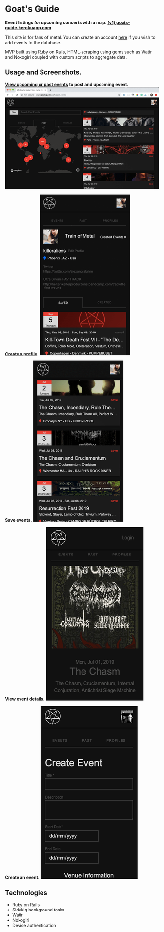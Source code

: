 # Goat's Guide

**Event listings for upcoming concerts with a map. [(v1) goats-guide.herokuapp.com](http://goats-guide.herokuapp.com/)**

This site is for fans of metal. You can create an account [here](http://goats-guide.herokuapp.com/users/sign_up) if you wish to add events to the database.

MVP built using Ruby on Rails, HTML-scraping using gems such as Watir and Nokogiri coupled with custom scripts to aggregate data.


## Usage and Screenshots.

**[View upcoming or past events](http://goats-guide.herokuapp.com/) to post and upcoming event.**
<kbd>
    <img src="./readme-assets/desktop-home.png" alt="flier feed screenshot">
</kbd>
<br/>

**[Create a profile](http://goats-guide.herokuapp.com/users/sign_in).**
<kbd>
    <img src="./readme-assets/mobile-profile.png" alt="home screenshot">
</kbd>
<br/>

**Save events.**
<kbd>
    <img src="./readme-assets/mobile-save.png" alt="save event screenshot">
</kbd>
<br/>

**View event details.**
<kbd>
    <img src="./readme-assets/mobile-show.png" alt="view details screenshot">
</kbd>
<br/>

**Create an event.**
<kbd>
    <img src="./readme-assets/mobile-create.png" alt="create event screenshot">
</kbd>
<br/>

## Technologies

- Ruby on Rails
- Sidekiq background tasks
- Watir
- Nokogiri
- Devise authentication



